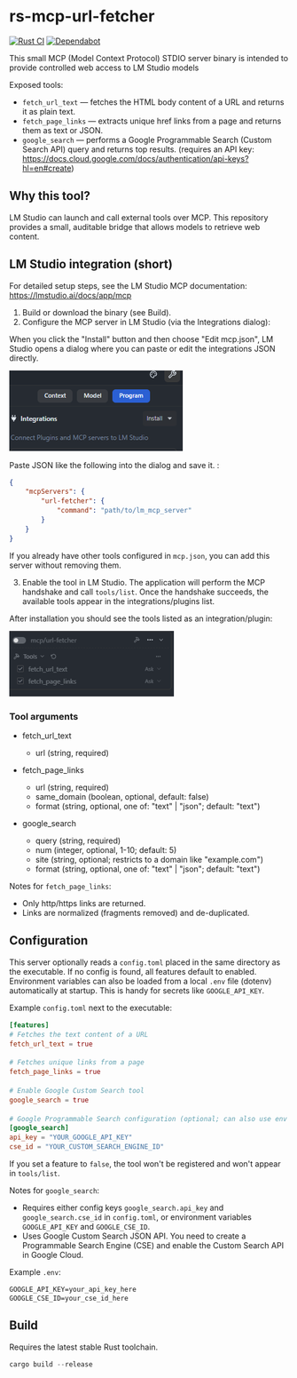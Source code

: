 # rs-mcp-url-fetcher

[![Rust CI](https://github.com/u8array/rs-mcp-url-fetcher/actions/workflows/rust.yml/badge.svg?branch=master)](https://github.com/u8array/rs-mcp-url-fetcher/actions/workflows/rust.yml)
[![Dependabot](https://img.shields.io/badge/dependabot-enabled-brightgreen?logo=dependabot)](https://github.com/u8array/lm_mcp_server/security/dependabot)


This small MCP (Model Context Protocol) STDIO server binary is intended to provide controlled web access to LM Studio models

Exposed tools:

- `fetch_url_text` — fetches the HTML body content of a URL and returns it as plain text.
- `fetch_page_links` — extracts unique href links from a page and returns them as text or JSON.
- `google_search` — performs a Google Programmable Search (Custom Search API) query and returns top results. (requires an API key: https://docs.cloud.google.com/docs/authentication/api-keys?hl=en#create)

## Why this tool?

LM Studio can launch and call external tools over MCP. This repository provides a small, auditable bridge that allows models to retrieve web content.

## LM Studio integration (short)

For detailed setup steps, see the LM Studio MCP documentation: https://lmstudio.ai/docs/app/mcp

1. Build or download the binary (see Build).
2. Configure the MCP server in LM Studio (via the Integrations dialog):

When you click the "Install" button and then choose "Edit mcp.json", LM Studio opens a dialog where you can paste or edit the integrations JSON directly.

![LM Studio: Integration dialog](docs/install.png)

Paste JSON like the following into the dialog and save it. :

```json
{
    "mcpServers": {
        "url-fetcher": {
            "command": "path/to/lm_mcp_server"
        }
    }
}
```

If you already have other tools configured in `mcp.json`, you can add this server without removing them.


3. Enable the tool in LM Studio. The application will perform the MCP handshake and call `tools/list`. Once the handshake succeeds, the available tools appear in the integrations/plugins list.

After installation you should see the tools listed as an integration/plugin:

![LM Studio: installed and initialized](docs/installed.png)

### Tool arguments

- fetch_url_text
    - url (string, required)

- fetch_page_links
    - url (string, required)
    - same_domain (boolean, optional, default: false)
    - format (string, optional, one of: "text" | "json"; default: "text")

- google_search
    - query (string, required)
    - num (integer, optional, 1-10; default: 5)
    - site (string, optional; restricts to a domain like "example.com")
    - format (string, optional, one of: "text" | "json"; default: "text")
  
Notes for `fetch_page_links`:
- Only http/https links are returned.
- Links are normalized (fragments removed) and de-duplicated.

## Configuration

This server optionally reads a `config.toml` placed in the same directory as the executable. If no config is found, all features default to enabled.
Environment variables can also be loaded from a local `.env` file (dotenv) automatically at startup. This is handy for secrets like `GOOGLE_API_KEY`.

Example `config.toml` next to the executable:

```toml
[features]
# Fetches the text content of a URL
fetch_url_text = true

# Fetches unique links from a page
fetch_page_links = true

# Enable Google Custom Search tool
google_search = true

# Google Programmable Search configuration (optional; can also use env vars)
[google_search]
api_key = "YOUR_GOOGLE_API_KEY"
cse_id = "YOUR_CUSTOM_SEARCH_ENGINE_ID"
```

If you set a feature to `false`, the tool won't be registered and won't appear in `tools/list`.

Notes for `google_search`:
- Requires either config keys `google_search.api_key` and `google_search.cse_id` in `config.toml`, or environment variables `GOOGLE_API_KEY` and `GOOGLE_CSE_ID`.
- Uses Google Custom Search JSON API. You need to create a Programmable Search Engine (CSE) and enable the Custom Search API in Google Cloud.

Example `.env`:

```
GOOGLE_API_KEY=your_api_key_here
GOOGLE_CSE_ID=your_cse_id_here
```

## Build

Requires the latest stable Rust toolchain.

```powershell
cargo build --release
```
